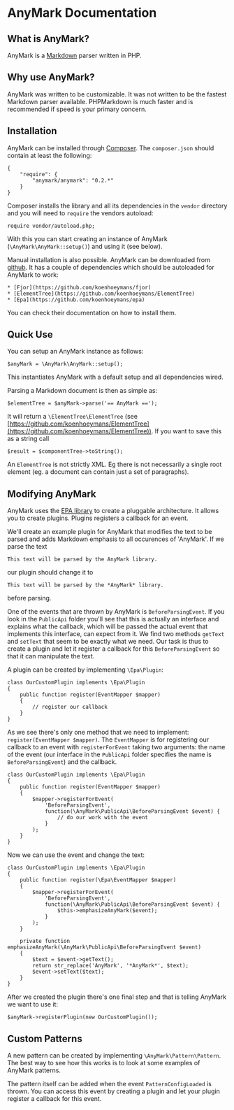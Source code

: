 AnyMark Documentation
=====================


What is AnyMark?
----------------

AnyMark is a [Markdown](http://daringfireball.net/projects/markdown/syntax)
parser written in PHP.


Why use AnyMark?
----------------

AnyMark was written to be customizable. It was not written to be the
fastest Markdown parser available. PHPMarkdown is much faster and is
recommended if speed is your primary concern.


Installation
------------

AnyMark can be installed through [Composer](http://getcomposer.org/doc/00-intro.md).
The `composer.json` should contain at least the following:

	{
		"require": {
			"anymark/anymark": "0.2.*"
		}
	}

Composer installs the library and all its dependencies in the `vendor` directory
and you will need to `require` the vendors autoload:

	require vendor/autoload.php;

With this you can start creating an instance of AnyMark (`\AnyMark\AnyMark::setup()`)
and using it (see below).

Manual installation is also possible. AnyMark can be downloaded from
[github](https://github.com/koenhoeymans/AnyMark). It has a couple of dependencies
which should be autoloaded for AnyMark to work:

	* [Fjor](https://github.com/koenhoeymans/fjor)
	* [ElementTree](https://github.com/koenhoeymans/ElementTree)
	* [Epa](https://github.com/koenhoeymans/epa)

You can check their documentation on how to install them.


Quick Use
---------

You can setup an AnyMark instance as follows:

	$anyMark = \AnyMark\AnyMark::setup();

This instantiates AnyMark with a default setup and all dependencies wired.

Parsing a Markdown document is then as simple as:

	$elementTree = $anyMark->parse('== AnyMark ==');

It will return a `\ElementTree\ElementTree` (see [https://github.com/koenhoeymans/ElementTree](https://github.com/koenhoeymans/ElementTree)).
If you want to save this as a string call

	$result = $componentTree->toString();

An `ElementTree` is not strictly XML. Eg there is not necessarily a single root element
(eg. a document can contain just a set of paragraphs).


Modifying AnyMark
-----------------

AnyMark uses the [EPA library](https://github.com/koenhoeymans/epa) to create a
pluggable architecture. It allows you to create plugins. Plugins registers a callback
for an event.

We'll create an example plugin for AnyMark that modifies the text to be parsed and
adds Markdown emphasis to all occurences of 'AnyMark'. If we parse the text

	This text will be parsed by the AnyMark library.

our plugin should change it to

	This text will be parsed by the *AnyMark* library.

before parsing.

One of the events that are thrown by AnyMark is `BeforeParsingEvent`. If you look
in the `PublicApi` folder you'll see that this is actually an interface and explains
what the callback, which will be passed the actual event that implements this interface,
can expect from it. We find two methods `getText` and `setText` that seem to be
exactly what we need. Our task is thus to create a plugin and let it register a
callback for this `BeforeParsingEvent` so that it can manipulate the text.

A plugin can be created by implementing `\Epa\Plugin`:

	class OurCustomPlugin implements \Epa\Plugin
	{
		public function register(EventMapper $mapper)
		{
			// register our callback
		}
	}

As we see there's only one method that we need to implement:
`register(EventMapper $mapper)`. The `EventMapper` is for registering our callback
to an event with `registerForEvent` taking two arguments: the name of the event (our
interface in the `PublicApi` folder specifies the name is `BeforeParsingEvent`) and
the callback.

	class OurCustomPlugin implements \Epa\Plugin
	{
		public function register(EventMapper $mapper)
		{
			$mapper->registerForEvent(
				'BeforeParsingEvent',
				function(\AnyMark\PublicApi\BeforeParsingEvent $event) {
					// do our work with the event
				}
			);
		}
	}

Now we can use the event and change the text:

	class OurCustomPlugin implements \Epa\Plugin
	{
		public function register(\Epa\EventMapper $mapper)
		{
			$mapper->registerForEvent(
				'BeforeParsingEvent',
				function(\AnyMark\PublicApi\BeforeParsingEvent $event) {
					$this->emphasizeAnyMark($event);
				}
			);
		}

		private function emphasizeAnyMark(\AnyMark\PublicApi\BeforeParsingEvent $event)
		{
			$text = $event->getText();
			return str_replace('AnyMark', '*AnyMark*', $text);
			$event->setText($text);
		}
	}

After we created the plugin there's one final step and that is telling AnyMark
we want to use it:

	$anyMark->registerPlugin(new OurCustomPlugin());


Custom Patterns
---------------

A new pattern can be created by implementing `\AnyMark\Pattern\Pattern`. The best
way to see how this works is to look at some examples of AnyMark patterns.

The pattern itself can be added when the event `PatternConfigLoaded` is thrown.
You can access this event by creating a plugin and let your plugin register a
callback for this event.